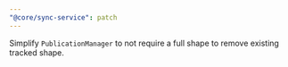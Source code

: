 ```yaml
---
"@core/sync-service": patch
---
```


Simplify `PublicationManager` to not require a full shape to remove existing tracked shape.
